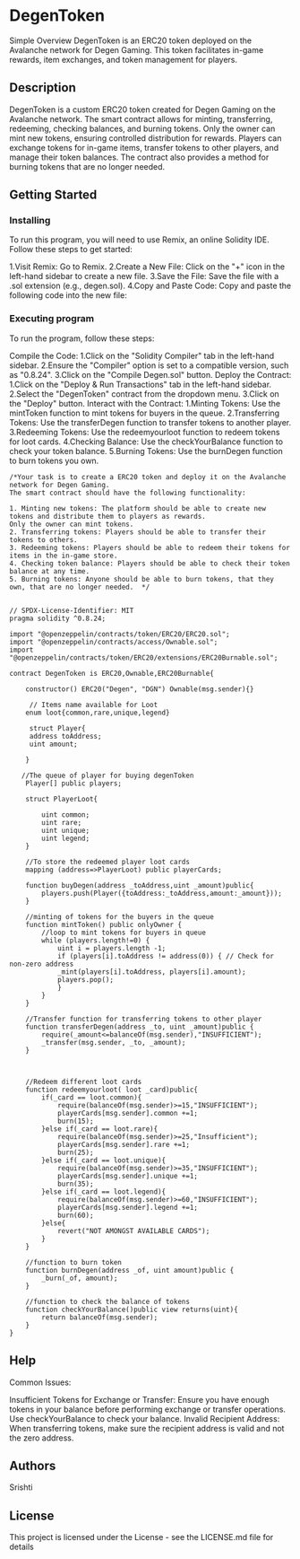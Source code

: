 # DegenToken

Simple Overview
DegenToken is an ERC20 token deployed on the Avalanche network for Degen Gaming. This token facilitates in-game rewards, item exchanges, and token management for players.

## Description

DegenToken is a custom ERC20 token created for Degen Gaming on the Avalanche network. The smart contract allows for minting, transferring, redeeming, checking balances, and burning tokens. Only the owner can mint new tokens, ensuring controlled distribution for rewards. Players can exchange tokens for in-game items, transfer tokens to other players, and manage their token balances. The contract also provides a method for burning tokens that are no longer needed.

## Getting Started

### Installing

To run this program, you will need to use Remix, an online Solidity IDE. 
Follow these steps to get started:

1.Visit Remix: Go to Remix.
2.Create a New File: Click on the "+" icon in the left-hand sidebar to create a new file.
3.Save the File: Save the file with a .sol extension (e.g., degen.sol).
4.Copy and Paste Code: Copy and paste the following code into the new file:

### Executing program

To run the program, follow these steps:

Compile the Code:
1.Click on the "Solidity Compiler" tab in the left-hand sidebar.
2.Ensure the "Compiler" option is set to a compatible version, such as "0.8.24".
3.Click on the "Compile Degen.sol" button.
Deploy the Contract:
1.Click on the "Deploy & Run Transactions" tab in the left-hand sidebar.
2.Select the "DegenToken" contract from the dropdown menu.
3.Click on the "Deploy" button.
Interact with the Contract:
1.Minting Tokens: Use the mintToken function to mint tokens for buyers in the queue.
2.Transferring Tokens: Use the transferDegen function to transfer tokens to another player.
3.Redeeming Tokens: Use the redeemyourloot function to redeem tokens for loot cards.
4.Checking Balance: Use the checkYourBalance function to check your token balance.
5.Burning Tokens: Use the burnDegen function to burn tokens you own.
```
/*Your task is to create a ERC20 token and deploy it on the Avalanche network for Degen Gaming.
The smart contract should have the following functionality:

1. Minting new tokens: The platform should be able to create new tokens and distribute them to players as rewards. 
Only the owner can mint tokens.
2. Transferring tokens: Players should be able to transfer their tokens to others.
3. Redeeming tokens: Players should be able to redeem their tokens for items in the in-game store.
4. Checking token balance: Players should be able to check their token balance at any time.
5. Burning tokens: Anyone should be able to burn tokens, that they own, that are no longer needed.  */


// SPDX-License-Identifier: MIT
pragma solidity ^0.8.24;

import "@openzeppelin/contracts/token/ERC20/ERC20.sol";
import "@openzeppelin/contracts/access/Ownable.sol";
import "@openzeppelin/contracts/token/ERC20/extensions/ERC20Burnable.sol";

contract DegenToken is ERC20,Ownable,ERC20Burnable{

    constructor() ERC20("Degen", "DGN") Ownable(msg.sender){}

     // Items name available for Loot
    enum loot{common,rare,unique,legend}

     struct Player{
     address toAddress;
     uint amount;

    }

   //The queue of player for buying degenToken 
    Player[] public players;

    struct PlayerLoot{
        
        uint common;
        uint rare;
        uint unique;
        uint legend;        
    }

    //To store the redeemed player loot cards
    mapping (address=>PlayerLoot) public playerCards;

    function buyDegen(address _toAddress,uint _amount)public{
        players.push(Player({toAddress:_toAddress,amount:_amount}));
    }

    //minting of tokens for the buyers in the queue
    function mintToken() public onlyOwner {
        //loop to mint tokens for buyers in queue
        while (players.length!=0) {
            uint i = players.length -1;
            if (players[i].toAddress != address(0)) { // Check for non-zero address
            _mint(players[i].toAddress, players[i].amount);
            players.pop();
            }
        }
    }
    
    //Transfer function for transferring tokens to other player
    function transferDegen(address _to, uint _amount)public {
        require(_amount<=balanceOf(msg.sender),"INSUFFICIENT");
        _transfer(msg.sender, _to, _amount);
    }



    //Redeem different loot cards
    function redeemyourloot( loot _card)public{
        if(_card == loot.common){
            require(balanceOf(msg.sender)>=15,"INSUFFICIENT");
            playerCards[msg.sender].common +=1;
            burn(15);
        }else if(_card == loot.rare){
            require(balanceOf(msg.sender)>=25,"Insufficient");
            playerCards[msg.sender].rare +=1;
            burn(25);
        }else if(_card == loot.unique){
            require(balanceOf(msg.sender)>=35,"INSUFFICIENT");
            playerCards[msg.sender].unique +=1;
            burn(35);
        }else if(_card == loot.legend){
            require(balanceOf(msg.sender)>=60,"INSUFFICIENT");
            playerCards[msg.sender].legend +=1;
            burn(60);
        }else{
            revert("NOT AMONGST AVAILABLE CARDS");
        }
    }

    //function to burn token
    function burnDegen(address _of, uint amount)public {
        _burn(_of, amount);
    }

    //function to check the balance of tokens
    function checkYourBalance()public view returns(uint){
        return balanceOf(msg.sender);
    }
}

```

## Help

Common Issues:

Insufficient Tokens for Exchange or Transfer: Ensure you have enough tokens in your balance before performing exchange or transfer operations. Use checkYourBalance to check your balance.
Invalid Recipient Address: When transferring tokens, make sure the recipient address is valid and not the zero address.
## Authors

Srishti


## License

This project is licensed under the License - see the LICENSE.md file for details
